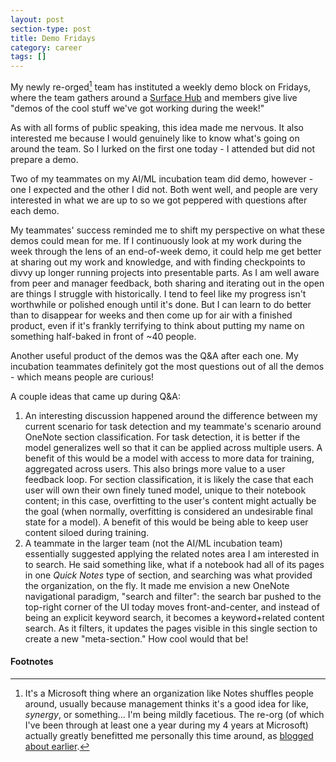 ```yaml
---
layout: post
section-type: post
title: Demo Fridays
category: career
tags: []
---
```


My newly re-orged[^reorg] team has instituted a weekly demo block on Fridays, where the team gathers around a [Surface Hub](https://www.microsoft.com/microsoft-surface-hub/en-us) and members give live "demos of the cool stuff we've got working during the week!"

As with all forms of public speaking, this idea made me nervous. It also interested me because I would genuinely like to know what's going on around the team. So I lurked on the first one today - I attended but did not prepare a demo.

Two of my teammates on my AI/ML incubation team did demo, however - one I expected and the other I did not. Both went well, and people are very interested in what we are up to so we got peppered with questions after each demo.

My teammates' success reminded me to shift my perspective on what these demos could mean for me. If I continuously look at my work during the week through the lens of an end-of-week demo, it could help me get better at sharing out my work and knowledge, and with finding checkpoints to divvy up longer running projects into presentable parts. As I am well aware from peer and manager feedback, both sharing and iterating out in the open are things I struggle with historically. I tend to feel like my progress isn't worthwhile or polished enough until it's done. But I can learn to do better than to disappear for weeks and then come up for air with a finished product, even if it's frankly terrifying to think about putting my name on something half-baked in front of ~40 people.

Another useful product of the demos was the Q&A after each one. My incubation teammates definitely got the most questions out of all the demos - which means people are curious!

A couple ideas that came up during Q&A:
1. An interesting discussion happened around the difference between my current scenario for task detection and my teammate's scenario around OneNote section classification. For task detection, it is better if the model generalizes well so that it can be applied across multiple users. A benefit of this would be a model with access to more data for training, aggregated across users. This also brings more value to a user feedback loop. For section classification, it is likely the case that each user will own their own finely tuned model, unique to their notebook content; in this case, overfitting to the user's content might actually be the goal (when normally, overfitting is considered an undesirable final state for a model). A benefit of this would be being able to keep user content siloed during training.
2. A teammate in the larger team (not the AI/ML incubation team) essentially suggested applying the related notes area I am interested in to search. He said something like, what if a notebook had all of its pages in one _Quick Notes_ type of section, and searching was what provided the organization, on the fly. It made me envision a new OneNote navigational paradigm, "search and filter": the search bar pushed to the top-right corner of the UI today moves front-and-center, and instead of being an explicit keyword search, it becomes a keyword+related content search. As it filters, it updates the pages visible in this single section to create a new "meta-section." How cool would that be!

#### Footnotes

[^reorg]: It's a Microsoft thing where an organization like Notes shuffles people around, usually because management thinks it's a good idea for like, _synergy_, or something... I'm being mildly facetious. The re-org (of which I've been through at least one a year during my 4 years at Microsoft) actually greatly benefitted me personally this time around, as [blogged about earlier](/career/2017/07/14/ai-at-work.html).

